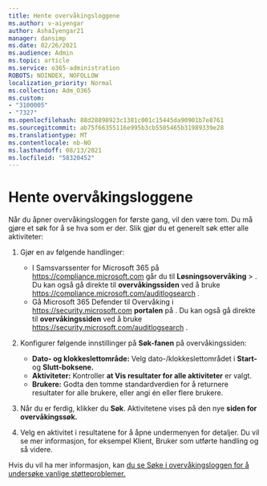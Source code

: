 ```yaml
---
title: Hente overvåkingsloggene
ms.author: v-aiyengar
author: AshaIyengar21
manager: dansimp
ms.date: 02/26/2021
ms.audience: Admin
ms.topic: article
ms.service: o365-administration
ROBOTS: NOINDEX, NOFOLLOW
localization_priority: Normal
ms.collection: Adm_O365
ms.custom:
- "3100005"
- "7327"
ms.openlocfilehash: 88d28898923c1381c001c15445da90901b7e8761
ms.sourcegitcommit: ab75f66355116e995b3cb5505465b31989339e28
ms.translationtype: MT
ms.contentlocale: nb-NO
ms.lasthandoff: 08/13/2021
ms.locfileid: "58320452"
---
```

# <a name="retrieve-the-audit-logs"></a>Hente overvåkingsloggene

Når du åpner overvåkingsloggen for første gang, vil den være tom. Du må gjøre et søk for å se hva som er der. Slik gjør du et generelt søk etter alle aktiviteter:

1. Gjør en av følgende handlinger:
   - I Samsvarssenter for Microsoft 365 på <https://compliance.microsoft.com> går du til **Løsningsovervåking** \> . Du kan også gå direkte til **overvåkingssiden** ved å bruke <https://compliance.microsoft.com/auditlogsearch> .
   - Gå Microsoft 365 Defender til Overvåking i <https://security.microsoft.com> **portalen** på . Du kan også gå direkte til **overvåkingssiden** ved å bruke <https://security.microsoft.com/auditlogsearch> .

2. Konfigurer følgende innstillinger  på **Søk-fanen** på overvåkingssiden:
   - **Dato- og klokkeslettområde:** Velg dato-/klokkeslettområdet i **Start-** og **Slutt-boksene.**
   - **Aktiviteter:** Kontroller **at Vis resultater for alle aktiviteter** er valgt.
   - **Brukere:** Godta den tomme standardverdien for å returnere resultater for alle brukere, eller angi én eller flere brukere.

3. Når du er ferdig, klikker du **Søk**. Aktivitetene vises på den nye **siden for overvåkingssøk.**

4. Velg en aktivitet i resultatene for å åpne undermenyen for detaljer. Du vil se mer informasjon, for eksempel Klient, Bruker som utførte handling og så videre.

Hvis du vil ha mer informasjon, kan [du se Søke i overvåkingsloggen for å undersøke vanlige støtteproblemer.](https://docs.microsoft.com/microsoft-365/compliance/auditing-troubleshooting-scenarios)
